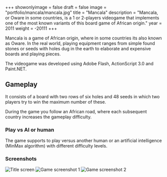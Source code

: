 +++
showonlyimage = false
draft = false
image = "portfolio/mancala/mancala.jpg"
title = "Mancala"
description = "Mancala, or Oware in some countries, is a 1 or 2-players videogame that implements one of the most known variants of this board game of African origin."
year = 2011
weight = -20111
+++

Mancala is a game of African origin, where in some countries its also known as Oware. In the real world, playing equipment ranges from simple found stones or seeds with holes dug in the earth to elaborate and expensive boards and playing pieces.

The videogame was developed using Adobe Flash, ActionScript 3.0 and Paint.NET.

## Gameplay

It consists of a board with two rows of six holes and 48 seeds in which two players try to win the maximum number of these.

During the game you follow an African road, where each subsequent country increases the gameplay difficulty.

### Play vs AI or human

The game supports to play versus another human or an artificial intelligence (MinMax algorithm) with different difficulty levels.

### Screenshots

![Title screen](/portfolio/mancala/title.jpg)
![Game screenshot 1](/portfolio/mancala/game.jpg)
![Game screenshot 2](/portfolio/mancala/levels.jpg)
